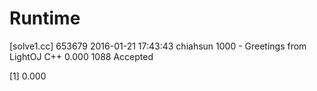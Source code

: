 # Runtime

[solve1.cc]
653679  2016-01-21 17:43:43 chiahsun    1000 - Greetings from LightOJ   C++ 0.000   1088    Accepted

[1] 0.000
